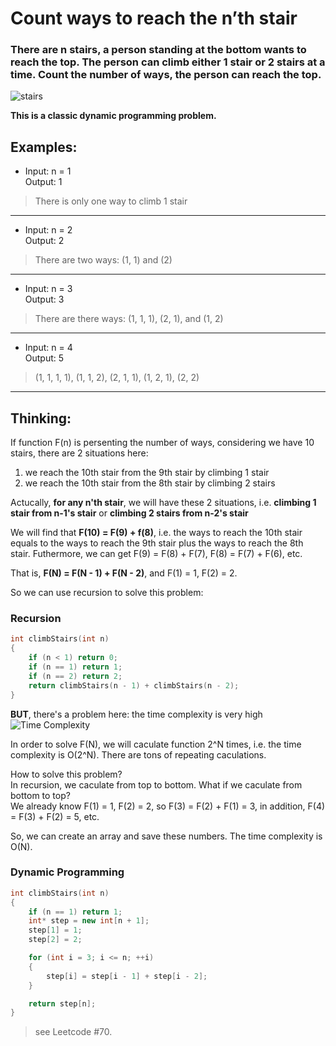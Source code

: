 # Count ways to reach the n’th stair
### There are n stairs, a person standing at the bottom wants to reach the top. The person can climb either 1 stair or 2 stairs at a time. Count the number of ways, the person can reach the top.

![stairs](https://media.geeksforgeeks.org/wp-content/uploads/nth-stair.png "Count ways to reach the n'th stair")

**This is a classic dynamic programming problem.**

## Examples: 
* Input: n = 1  
Output: 1
> There is only one way to climb 1 stair
---
* Input: n = 2  
Output: 2
> There are two ways: (1, 1) and (2)
---
* Input: n = 3  
Output: 3
> There are there ways: (1, 1, 1), (2, 1), and (1, 2)
---
* Input: n = 4  
Output: 5
> (1, 1, 1, 1), (1, 1, 2), (2, 1, 1), (1, 2, 1), (2, 2)
---

## Thinking:
If function F(n) is persenting the number of ways, considering we have 10 stairs, there are 2 situations here:
1. we reach the 10th stair from the 9th stair by climbing 1 stair
2. we reach the 10th stair from the 8th stair by climbing 2 stairs

Actucally, **for any n'th stair**, we will have these 2 situations, i.e. **climbing 1 stair from n-1's stair** or **climbing 2 stairs from n-2's stair**

We will find that **F(10) = F(9) + f(8)**, i.e. the ways to reach the 10th stair equals to the ways to reach the 9th stair plus the ways to reach the 8th stair. Futhermore, we can get F(9) = F(8) + F(7), F(8) = F(7) + F(6), etc.

That is, **F(N) = F(N - 1) + F(N - 2)**, and F(1) = 1, F(2) = 2.

So we can use recursion to solve this problem:
### **Recursion**
```cpp
int climbStairs(int n)
{
    if (n < 1) return 0;
    if (n == 1) return 1;
    if (n == 2) return 2;
    return climbStairs(n - 1) + climbStairs(n - 2);
}
```

**BUT**, there's a problem here: the time complexity is very high
![Time Complexity](https://upload.wikimedia.org/wikipedia/commons/5/5f/FibbonacciRecurisive.png)

In order to solve F(N), we will caculate function 2^N times, i.e. the time complexity is O(2^N). There are tons of repeating caculations.

How to solve this problem?  
In recursion, we caculate from top to bottom. What if we caculate from bottom to top?  
We already know F(1) = 1, F(2) = 2, so F(3) = F(2) + F(1) = 3, in addition, F(4) = F(3) + F(2) = 5, etc.

So, we can create an array and save these numbers. The time complexity is O(N).

### **Dynamic Programming**
```cpp
int climbStairs(int n)
{
    if (n == 1) return 1;
    int* step = new int[n + 1];
    step[1] = 1;
    step[2] = 2;

    for (int i = 3; i <= n; ++i)
    {
        step[i] = step[i - 1] + step[i - 2];
    }

    return step[n];
}
```

> see Leetcode #70.